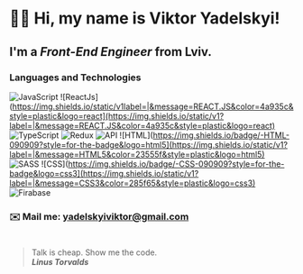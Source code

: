 # 👋🏻 Hi, my name is **Viktor Yadelskyi**!
## I'm a *Front-End Engineer* from Lviv.
### Languages and Technologies 
![JavaScript](https://img.shields.io/static/v1?label=|&message=JAVASCRIPT&color=3c7f5d&style=plastic&logo=javascript)
![ReactJs](https://img.shields.io/static/v1label=|&message=REACT.JS&color=4a935c&style=plastic&logo=react](https://img.shields.io/static/v1?label=|&message=REACT.JS&color=4a935c&style=plastic&logo=react)
![TypeScript](https://img.shields.io/static/v1label=|&message=TYPESCRIPT&color=4a935c&style=plastic&logo=typescript)
![Redux](https://img.shields.io/badge/-Redux-090909?style=for-the-badge&logo=Redux)
![API](https://img.shields.io/badge/-REST&#032;API-090909?style=for-the-badge)
![HTML](https://img.shields.io/badge/-HTML-090909?style=for-the-badge&logo=html5](https://img.shields.io/static/v1?label=|&message=HTML5&color=23555f&style=plastic&logo=html5)
![SASS](https://img.shields.io/static/v1?label=|&message=SASS&color=2b625f&style=plastic&logo=sass)
![CSS](https://img.shields.io/badge/-CSS-090909?style=for-the-badge&logo=css3](https://img.shields.io/static/v1?label=|&message=CSS3&color=285f65&style=plastic&logo=css3)
![Firabase](https://img.shields.io/static/v1?label=|&message=FIREBASE&color=cbb148&style=plastic&logo=firebase)
### ✉️ Mail me: yadelskyiviktor@gmail.com
#
> Talk is cheap. Show me the code. <br/>
> ***Linus Torvalds***
